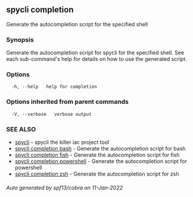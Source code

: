 ## spycli completion

Generate the autocompletion script for the specified shell

### Synopsis

Generate the autocompletion script for spycli for the specified shell.
See each sub-command's help for details on how to use the generated script.


### Options

```
  -h, --help   help for completion
```

### Options inherited from parent commands

```
  -V, --verbose   verbose output
```

### SEE ALSO

* [spycli](spycli.md)	 - spycli the killer iac project tool
* [spycli completion bash](spycli_completion_bash.md)	 - Generate the autocompletion script for bash
* [spycli completion fish](spycli_completion_fish.md)	 - Generate the autocompletion script for fish
* [spycli completion powershell](spycli_completion_powershell.md)	 - Generate the autocompletion script for powershell
* [spycli completion zsh](spycli_completion_zsh.md)	 - Generate the autocompletion script for zsh

###### Auto generated by spf13/cobra on 11-Jan-2022
